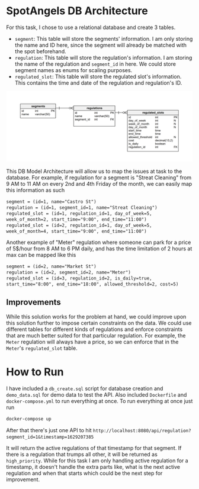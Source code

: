 # SpotAngels DB Architecture

For this task, I chose to use a relational database and create 3 tables.

- `segment`: This table will store the segments' information. I am only storing the name and ID here, since the segment will already be matched with the spot beforehand.
- `regulation`: This table will store the regulation's information. I am storing the name of the regulation and `segment_id` in here. We could store segment names as enums for scaling purposes.
- `regulated_slot`: This table will store the regulated slot's information. This contains the time and date of the regulation and regulation's ID.

![UML](uml.png)

This DB Model Architecture will allow us to map the issues at task to the database. For example, if regulation for a segment is "Streat Cleaning" from 9 AM to 11 AM on every 2nd and 4th Friday of the month, we can easily map this information as such

    segment = (id=1, name="Castro St")
    regulation = (id=1, segment_id=1, name="Streat Cleaning")
    regulated_slot = (id=1, regulation_id=1, day_of_week=5, week_of_month=2, start_time="9:00", end_time="11:00")
    regulated_slot = (id=2, regulation_id=1, day_of_week=5, week_of_month=4, start_time="9:00", end_time="11:00")

Another example of "Meter" regulation where someone can park for a price of 5$/hour from 8 AM to 6 PM daily, and has the time limitation of 2 hours at max can be mapped like this

    segment = (id=2, name="Market St")
    regulation = (id=2, segment_id=2, name="Meter")
    regulated_slot = (id=3, regulation_id=2, is_daily=true, start_time="8:00", end_time="18:00", allowed_threshold=2, cost=5)

## Improvements

While this solution works for the problem at hand, we could improve upon this solution further to impose certain constraints on the data. We could use different tables for different kinds of regulations and enforce constraints that are much better suited for that particular regulation. For example, the `Meter` regulation will always have a price, so we can enforce that in the `Meter`'s `regulated_slot` table.

# How to Run
I have included a `db_create.sql` script for database creation and `demo_data.sql` for demo data to test the API. Also included `Dockerfile` and `docker-compose.yml` to run everything at once. To run everything at once just run

```bash
docker-compose up
```

After that there's just one API to hit `http://localhost:8080/api/regulation?segment_id=1&timestamp=1629207385`

It will return the active regulations of that timestamp for that segment. If there is a regulation that trumps all other, it will be returned as `high_priority`.
While for this task I am only handling active regulation for a timestamp, it doesn't handle the extra parts like, what is the next active regulation and when that starts which could be the next step for improvement.
